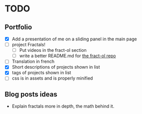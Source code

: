 # TODO

## Portfolio

- [x] Add a presentation of me on a sliding panel in the main page
- [ ] project Fractals!
	- [ ] Put videos in the fract-ol section
	- [ ] write a better README.md for [the fract-ol repo](https://github.com/paul-ohl/fract-ol)
- [ ] Translation in french
- [x] Short descriptions of projects shown in list
- [x] tags of projects shown in list
- [ ] css is in assets and is properly minified

## Blog posts ideas

- Explain fractals more in depth, the math behind it.
